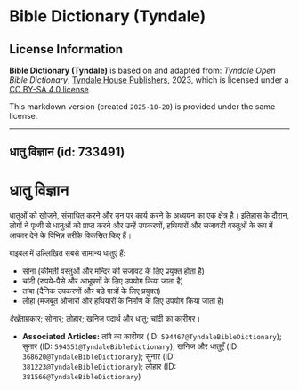 # Bible Dictionary (Tyndale)

## License Information

**Bible Dictionary (Tyndale)** is based on and adapted from: _Tyndale Open Bible Dictionary_, [Tyndale House Publishers](https://tyndaleopenresources.com/), 2023, which is licensed under a [CC BY-SA 4.0 license](https://creativecommons.org/licenses/by-sa/4.0/legalcode.en).

This markdown version (created `2025-10-20`) is provided under the same license.



--------------------------------

## धातु विज्ञान (id: 733491)

धातु विज्ञान
============

धातुओं को खोजने, संसाधित करने और उन पर कार्य करने के अध्ययन का एक क्षेत्र है। इतिहास के दौरान, लोगों ने पृथ्वी से धातुओं को प्राप्त करने और उन्हें उपकरणों, हथियारों और सजावटी वस्तुओं के रूप में आकार देने के विभिन्न तरीके विकसित किए हैं।

बाइबल में उल्लिखित सबसे सामान्य धातुएं हैं:

* सोना (कीमती वस्तुओं और मन्दिर की सजावट के लिए प्रयुक्त होता है)
* चांदी (रुपये\-पैसे और आभूषणों के लिए उपयोग किया जाता है)
* तांबा (दैनिक उपकरणों और बड़े पात्रों के लिए प्रयुक्त)
* लोहा (मजबूत औजारों और हथियारों के निर्माण के लिए उपयोग किया जाता है)

*देखें*ताम्रकार; सोनार; लोहार; खनिज पदार्थ और धातु; चांदी का कारीगर।

* **Associated Articles:** तांबे का कारीगर (ID: `594467@TyndaleBibleDictionary`); सुनार (ID: `594551@TyndaleBibleDictionary`); खनिज और धातुएँ (ID: `368620@TyndaleBibleDictionary`); सुनार (ID: `381223@TyndaleBibleDictionary`); लोहार (ID: `381566@TyndaleBibleDictionary`)

